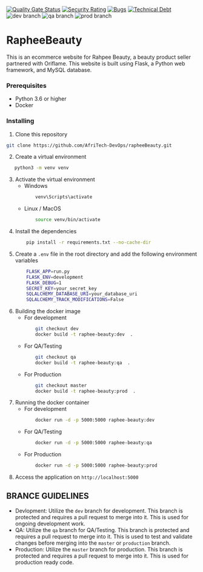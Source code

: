 [![Quality Gate Status](http://216.80.104.71:9005/api/project_badges/measure?project=rapheeBeauty&metric=alert_status&token=sqb_48233a0fe21452f98719d27faff796868cdd721d)](http://216.80.104.71:9005/dashboard?id=rapheeBeauty)
[![Security Rating](http://216.80.104.71:9005/api/project_badges/measure?project=rapheeBeauty&metric=security_rating&token=sqb_48233a0fe21452f98719d27faff796868cdd721d)](http://216.80.104.71:9005/dashboard?id=rapheeBeauty)
[![Bugs](http://216.80.104.71:9005/api/project_badges/measure?project=rapheeBeauty&metric=bugs&token=sqb_48233a0fe21452f98719d27faff796868cdd721d)](http://216.80.104.71:9005/dashboard?id=rapheeBeauty)
[![Technical Debt](http://216.80.104.71:9005/api/project_badges/measure?project=rapheeBeauty&metric=sqale_index&token=sqb_48233a0fe21452f98719d27faff796868cdd721d)](http://216.80.104.71:9005/dashboard?id=rapheeBeauty)
![dev branch](https://github.com/github/docs/actions/workflows/rapheebeauty_cicd.yaml/badge.svg?branch=dev)
![qa branch](https://github.com/github/docs/actions/workflows/rapheebeauty_cicd.yaml/badge.svg?branch=qa)
![prod branch](https://github.com/github/docs/actions/workflows/rapheebeauty_cicd.yaml/badge.svg?branch=prod)
# RapheeBeauty

This is an ecommerce website for Rahpee Beauty, a beauty product seller partnered with Oriflame. This website is built using Flask, a Python web framework, and MySQL database.

### Prerequisites

- Python 3.6 or higher
- Docker

### Installing

1. Clone this repository
 ```bash
 git clone https://github.com/AfriTech-DevOps/rapheeBeauty.git
 ```
2. Create a virtual environment
 ```bash
    python3 -m venv venv
```

3. Activate the virtual environment
    - Windows
        ```bash
            venv\Scripts\activate
        ```
    - Linux / MacOS
        ```bash
            source venv/bin/activate
        ```
4. Install the dependencies
    ```bash
        pip install -r requirements.txt --no-cache-dir
    ```
5. Create a `.env` file in the root directory and add the following environment variables
    ```bash
        FLASK_APP=run.py
        FLASK_ENV=development
        FLASK_DEBUG=1
        SECRET_KEY=your_secret_key
        SQLALCHEMY_DATABASE_URI=your_database_uri
        SQLALCHEMY_TRACK_MODIFICATIONS=False
    ```
6. Building the docker image
    - For development
        ```bash
            git checkout dev
            docker build -t raphee-beauty:dev  .
        ``` 
    - For QA/Testing
        ```bash
            git checkout qa
            docker build -t raphee-beauty:qa  .
        ```
    - For Production
        ```bash
            git checkout master
            docker build -t raphee-beauty:prod  .
        ```
7. Running the docker container
    - For development
        ```bash
            docker run -d -p 5000:5000 raphee-beauty:dev
        ``` 
    - For QA/Testing
        ```bash
            docker run -d -p 5000:5000 raphee-beauty:qa
        ```
    - For Production
        ```bash
            docker run -d -p 5000:5000 raphee-beauty:prod
        ```
8. Access the application on `http://localhost:5000`

## BRANCE GUIDELINES
- Devlopment: Utilize the `dev` branch for development. This branch is protected and requires a pull request to merge into it. This is used for ongoing development work.
- QA: Utilize the `qa` branch for QA/Testing. This branch is protected and requires a pull request to merge into it. This is used to test and validate changes before merging into the `master` or `production` branch.
- Production: Utilize the `master` branch for production. This branch is protected and requires a pull request to merge into it. This is used for production ready code.